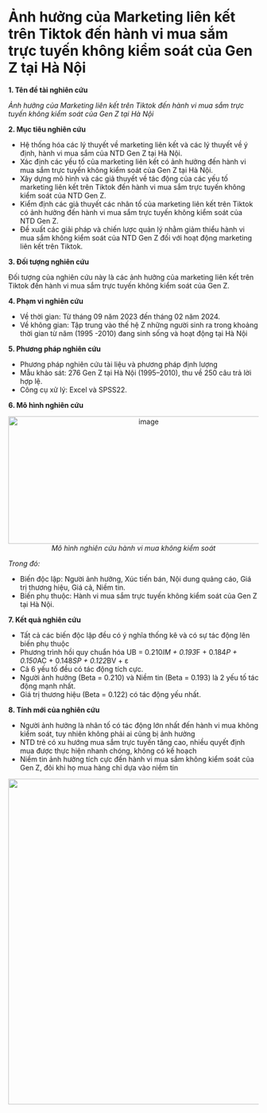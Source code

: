 # Ảnh hưởng của Marketing liên kết trên Tiktok đến hành vi mua sắm trực tuyến không kiểm soát của Gen Z tại Hà Nội
**1. Tên đề tài nghiên cứu**

_Ảnh hưởng của Marketing liên kết trên Tiktok đến hành vi mua sắm trực tuyến không kiểm soát của Gen Z tại Hà Nội_

**2. Mục tiêu nghiên cứu**
- Hệ thống hóa các lý thuyết về marketing liên kết và các lý thuyết về ý định, hành vi mua sắm của NTD Gen Z tại Hà Nội.
- Xác định các yếu tố của marketing liên kết có ảnh hưởng đến hành vi mua sắm trực tuyến không kiểm soát của Gen Z tại Hà Nội.
- Xây dựng mô hình và các giả thuyết về tác động của các yếu tố marketing liên kết trên Tiktok đến hành vi mua sắm trực tuyến không kiểm soát của NTD Gen Z.
- Kiểm định các giả thuyết các nhân tố của marketing liên kết trên Tiktok có ảnh hưởng đến hành vi mua sắm trực tuyến không kiểm soát của NTD Gen Z.
- Đề xuất các giải pháp và chiến lược quản lý nhằm giảm thiểu hành vi mua sắm không kiểm soát của NTD Gen Z đối với hoạt động marketing liên kết trên Tiktok.  

**3. Đối tượng nghiên cứu**

Đối tượng của nghiên cứu này là các ảnh hưởng của marketing liên kết trên Tiktok đến hành vi mua sắm trực tuyến không kiểm soát của Gen Z.

**4. Phạm vi nghiên cứu**

- Về thời gian: Từ tháng 09 năm 2023 đến tháng 02 năm 2024.
- Về không gian: Tập trung vào thế hệ Z những người sinh ra trong khoảng thời gian từ năm (1995 -2010) đang sinh sống và hoạt động tại Hà Nội

**5. Phương pháp nghiên cứu**

- Phương pháp nghiên cứu tài liệu và phương pháp định lượng
- Mẫu khảo sát: 276 Gen Z tại Hà Nội (1995–2010), thu về 250 câu trả lời hợp lệ.
- Công cụ xử lý: Excel và SPSS22.

**6. Mô hình nghiên cứu**

<p align="center">
<img width="549" height="256" alt="image" src="https://github.com/user-attachments/assets/8479f1e1-2aea-4114-b498-a70425502298" /></br>
<i>Mô hình nghiên cứu hành vi mua không kiểm soát</i>
</p>

_Trong đó:_
- Biến độc lập: Người ảnh hưởng, Xúc tiến bán, Nội dung quảng cáo, Giá trị thương hiệu, Giá cả, Niềm tin.
- Biến phụ thuộc: Hành vi mua sắm trực tuyến không kiểm soát của Gen Z tại Hà Nội.

**7. Kết quả nghiên cứu**
- Tất cả các biến độc lập đều có ý nghĩa thống kê và có sự tác động lên biến phụ thuộc
- Phương trình hồi quy chuẩn hóa
  UB = 0.210*IM + 0.193*F + 0.184*P + 0.150*AC + 0.148*SP + 0.122*BV + ɛ 
- Cả 6 yếu tố đều có tác động tích cực.
- Người ảnh hưởng (Beta = 0.210) và Niềm tin (Beta = 0.193) là 2 yếu tố tác động mạnh nhất.
- Giá trị thương hiệu (Beta = 0.122) có tác động yếu nhất.

**8. Tính mới của nghiên cứu**

- Người ảnh hưởng là nhân tố có tác động lớn nhất đến hành vi mua không kiểm soát, tuy nhiên không phải ai cũng bị ảnh hưởng
- NTD trẻ có xu hướng mua sắm trực tuyến tăng cao, nhiều quyết định mua được thực hiện nhanh chóng, không có kế hoạch
- Niềm tin ảnh hưởng tích cực đến hành vi mua sắm không kiểm soát của Gen Z, đôi khi họ mua hàng chỉ dựa vào niềm tin

<p align="center"><img width="1037" height="654" alt="image" src="https://github.com/user-attachments/assets/76c5c931-717a-4211-bbaf-296b91a95ca9" /></p>
